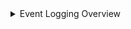 <details><summary>Event Logging Overview</summary>
<p>


1 - Event Logging Overview.

| Field             | Description                                                                                      |
|------------------|--------------------------------------------------------------------------------------------------|
| **CriticalityID**   | Used as a mapping reference.                                                                      |
| **Function**        | This is the M2131 Function depicted in their guidance.                                            |
| **Category**        | Filtration within the function.                                                                   |
| **Sub-Category**    | Filtration within the category.                                                                   |
| **Required Data**   | Executive Orders requirement.                                                                     |
| **Workload**        | Depicts what workload/technology is to be enabled for event verification.                         |
| **Table**           | The table that is written to Log Analytics Workspace.                                             |
| **Schema**          | The schema within the table.                                                                      |
| **Schema Value**    | The value which is focused on within the schema for event verification.                           |
| **IsCollected**     | User must verify that the table is being collected via the Workload and Table Management form.    |
| **Event Validated** | User must verify if the event has been verified via the Event Queries tab and Sentinel Workbook (if applicable). |

![](https://github.com/Cyberlorians/M-21-31/blob/main/Images/m2131powerapp1.png)

2 - In Overview, the same data is shown from the main form. In addition to, Reference content which will give a reference of what the data is and how to enable the workload. History is used to enter notes, email etc.

![](https://github.com/Cyberlorians/M-21-31/blob/main/Images/m2131powerapp2.png)

3 - Table Implementation Status

| Field             | Description                                                                                      |
|------------------|--------------------------------------------------------------------------------------------------|
| **Table**   | Used as a mapping reference.                                                                      |
| **Table Implemenatation**        | Select options at will. This will automatically adjust when workload and table form is updated.|
| **Implementation Date**        | Select options at will. This will automatically adjust when workload and table form is updated.|
| **In Use**    | Select option if table is in use.|
| **Connected**   | Select options at will. This will automatically adjust when workload and table form is updated.|
| **12 Month Retention**        | Select options at will.                        |
| **18 Month Retention**           | Select options at will.                                            |

   
![](https://github.com/Cyberlorians/M-21-31/blob/main/Images/m2131powerapp3.png)


![](https://github.com/Cyberlorians/M-21-31/blob/main/Images/m2131powerapp4.png)
![](https://github.com/Cyberlorians/M-21-31/blob/main/Images/m2131powerapp5.png)
</p>
</details>

